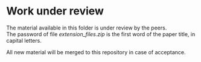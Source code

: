 # Work under review

The material available in this folder is under review by the peers.  
The password of file *extension_files.zip* is the first word of the paper title, in capital letters.  

All new material will be merged to this repository in case of acceptance.  
